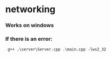 # networking


### Works on windows

### If there is an error:


     g++ .\server\Server.cpp .\main.cpp -lws2_32
